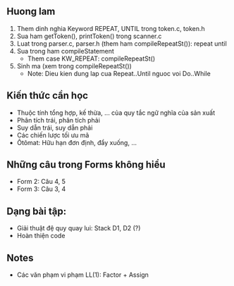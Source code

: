## Huong lam
1. Them dinh nghia Keyword REPEAT, UNTIL trong token.c, token.h
2. Sua ham getToken(), printToken() trong scanner.c
3. Luat trong parser.c, parser.h (them ham compileRepeatSt()): repeat <statement> until <condition>
5. Sua trong ham compileStatement
    - Them case KW_REPEAT: compileRepeatSt()
6. Sinh ma (xem trong compileRepeatSt())
    - Note: Dieu kien dung lap cua Repeat..Until nguoc voi Do..While

## Kiến thức cần học
- Thuộc tính tổng hợp, kế thừa, ... của quy tắc ngữ nghĩa của sản xuất
- Phân tích trái, phân tích phải
- Suy dẫn trái, suy dẫn phải
- Các chiến lược tối ưu mã
- Ôtômat: Hữu hạn đơn định, đẩy xuống, ...

## Những câu trong Forms không hiểu
- Form 2: Câu 4, 5
- Form 3: Câu 3, 4

## Dạng bài tập:
- Giải thuật đệ quy quay lui: Stack D1, D2 (?)
- Hoàn thiện code

## Notes
- Các văn phạm vi phạm LL(1): Factor + Assign
